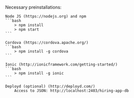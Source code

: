 Necessary preinstallations:

	Node JS (https://nodejs.org) and npm
	```bash
		> npm install
		> npm start
	```
	
	Cordova (https://cordova.apache.org/)
	```bash
		> npm install -g cordova
	```
	
	Ionic (http://ionicframework.com/getting-started/)
	```bash
		> npm install -g ionic
	```
	
	Deployd (optional) (http://deployd.com/)
		Access to JSON: http://localhost:2403/hiring-app-db
